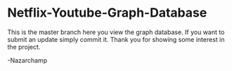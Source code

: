 # Netflix-Youtube-Graph-Database
This is the master branch here you view the graph database.
If you want to submit an update simply commit it.
Thank you for showing some interest in the project.

-Nazarchamp
